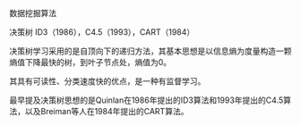 数据挖掘算法

决策树 ID3（1986），C4.5（1993），CART（1984）

决策树学习采用的是自顶向下的递归方法，其基本思想是以信息熵为度量构造一颗熵值下降最快的树，到叶子节点处，熵值为0。

其具有可读性、分类速度快的优点，是一种有监督学习。

最早提及决策树思想的是Quinlan在1986年提出的ID3算法和1993年提出的C4.5算法，以及Breiman等人在1984年提出的CART算法。

